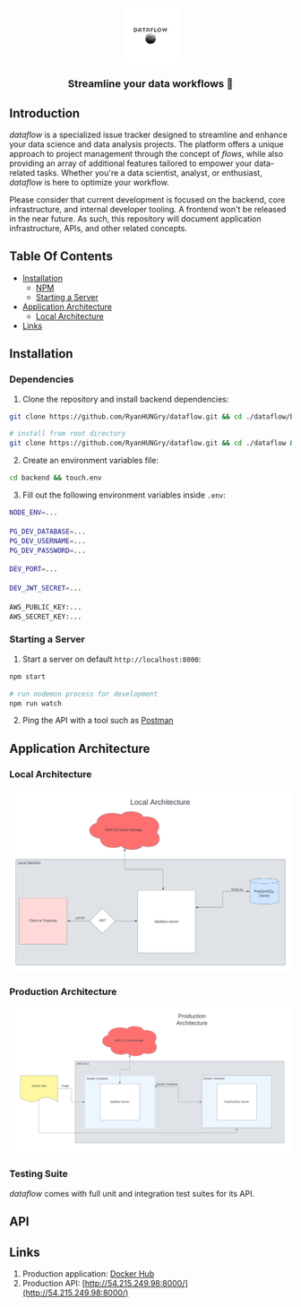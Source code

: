 <h1 align="center">
    <img src="./static/logo_size.jpg" height="100">
    <p align="center" style="font-size: 18px;">
        Streamline your data workflows 🚀
    </p>
</h1>

## Introduction

*dataflow* is a specialized issue tracker designed to streamline and enhance your data science and data analysis projects. The platform offers a unique approach to project management through the concept of *flows*, while also providing an array of additional features tailored to empower your data-related tasks. Whether you're a data scientist, analyst, or enthusiast, *dataflow* is here to optimize your workflow.

Please consider that current development is focused on the backend, core infrastructure, and internal developer tooling. A frontend won't be released in the near future. As such, this repository will document application infrastructure, APIs, and other related concepts.

## Table Of Contents

- [Installation](#installation)
    - [NPM](#npm)
    - [Starting a Server](#starting-a-server)
- [Application Architecture](#application-architecture)
    - [Local Architecture](#local-architecture)
- [Links](#links)

## Installation

### Dependencies

1. Clone the repository and install backend dependencies:

```bash
git clone https://github.com/RyanHUNGry/dataflow.git && cd ./dataflow/backend && npm install
```

```bash
# install from root directory
git clone https://github.com/RyanHUNGry/dataflow.git && cd ./dataflow && npm start --prefix backend
```

2. Create an environment variables file:
```bash
cd backend && touch.env
```

3. Fill out the following environment variables inside `.env`:
```bash
NODE_ENV=...

PG_DEV_DATABASE=...
PG_DEV_USERNAME=...
PG_DEV_PASSWORD=...

DEV_PORT=...

DEV_JWT_SECRET=...

AWS_PUBLIC_KEY:...
AWS_SECRET_KEY:...
```

### Starting a Server
1. Start a server on default `http://localhost:8000`:
```bash
npm start
```

```bash
# run nodemon process for development
npm run watch
```

2. Ping the API with a tool such as [Postman](https://www.google.com/search?q=postman&oq=Postman&aqs=chrome.0.0i433i512l2j69i64j0i433i512j0i512l3j5.1765j0j7&sourceid=chrome&ie=UTF-8)

## Application Architecture

### Local Architecture
<img src="./static/local.png">

### Production Architecture
<img src="./static/production.png">

### Testing Suite
*dataflow* comes with full unit and integration test suites for its API.

## API


## Links
1. Production application: [Docker Hub](https://hub.docker.com/repository/docker/fishy3legs/dataflow-api-image/general)
2. Production API: [http://54.215.249.98:8000/](http://54.215.249.98:8000/)
